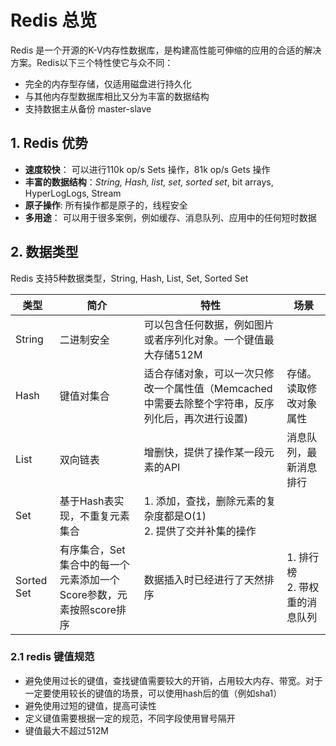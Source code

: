 # Redis 总览

Redis 是一个开源的K-V内存性数据库，是构建高性能可伸缩的应用的合适的解决方案。Redis以下三个特性使它与众不同： 

+ 完全的内存型存储，仅适用磁盘进行持久化
+ 与其他内存型数据库相比又分为丰富的数据结构
+ 支持数据主从备份 master-slave

## 1. Redis 优势

+ **速度较快**： 可以进行110k op/s Sets 操作，81k op/s Gets 操作
+ **丰富的数据结构**：*String, Hash, list, set, sorted set*, bit arrays, HyperLogLogs, Stream
+ **原子操作**: 所有操作都是原子的，线程安全
+ **多用途**： 可以用于很多案例，例如缓存、消息队列、应用中的任何短时数据

## 2. 数据类型

Redis 支持5种数据类型，String, Hash, List, Set, Sorted Set

| 类型        | 简介                                                         | 特性                                                         | 场景                               |
| ----------- | ------------------------------------------------------------ | ------------------------------------------------------------ | ---------------------------------- |
| String      | 二进制安全                                                   | 可以包含任何数据，例如图片或者序列化对象。一个键值最大存储512M |                                    |
| Hash        | 键值对集合                                                   | 适合存储对象，可以一次只修改一个属性值（Memcached 中需要去除整个字符串，反序列化后，再次进行设置) | 存储。读取修改对象属性             |
| List        | 双向链表                                                     | 增删快，提供了操作某一段元素的API                            | 消息队列，最新消息排行             |
| Set         | 基于Hash表实现，不重复元素集合                               | 1. 添加，查找，删除元素的复杂度都是O(1) <br />2. 提供了交并补集的操作 |                                    |
| Sorted  Set | 有序集合，Set集合中的每一个元素添加一个Score参数，元素按照score排序 | 数据插入时已经进行了天然排序                                 | 1. 排行榜<br />2. 带权重的消息队列 |

### 2.1 redis 键值规范

+ 避免使用过长的键值，查找键值需要较大的开销，占用较大内存、带宽。对于一定要使用较长的键值的场景，可以使用hash后的值（例如sha1）
+ 避免使用过短的键值，提高可读性
+ 定义键值需要根据一定的规范，不同字段使用冒号隔开
+ 键值最大不超过512M

